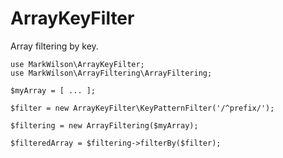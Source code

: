 # ArrayKeyFilter

Array filtering by key.

````
use MarkWilson\ArrayKeyFilter;
use MarkWilson\ArrayFiltering\ArrayFiltering;

$myArray = [ ... ];

$filter = new ArrayKeyFilter\KeyPatternFilter('/^prefix/');

$filtering = new ArrayFiltering($myArray);

$filteredArray = $filtering->filterBy($filter);
````
